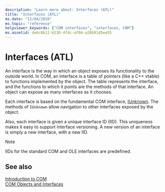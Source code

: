 ```yaml
---
description: "Learn more about: Interfaces (ATL)"
title: "Interfaces (ATL)"
ms.date: "11/04/2016"
ms.topic: "reference"
helpviewer_keywords: ["COM interfaces", "interfaces, COM"]
ms.assetid: de6c8b12-6230-4fdc-af66-a28b91d5ee55
---
```

# Interfaces (ATL)

An interface is the way in which an object exposes its functionality to the outside world. In COM, an interface is a table of pointers (like a C++ vtable) to functions implemented by the object. The table represents the interface, and the functions to which it points are the methods of that interface. An object can expose as many interfaces as it chooses.

Each interface is based on the fundamental COM interface, [IUnknown](../atl/iunknown.md). The methods of `IUnknown` allow navigation to other interfaces exposed by the object.

Also, each interface is given a unique interface ID (IID). This uniqueness makes it easy to support interface versioning. A new version of an interface is simply a new interface, with a new IID.

> [!NOTE]
> IIDs for the standard COM and OLE interfaces are predefined.

## See also

[Introduction to COM](../atl/introduction-to-com.md)<br/>
[COM Objects and Interfaces](/windows/win32/com/com-objects-and-interfaces)
